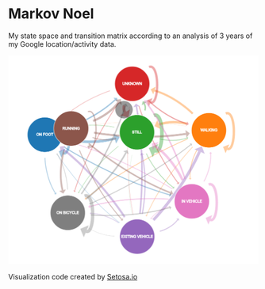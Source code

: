 # Markov Noel

My state space and transition matrix according to an analysis of 3 years of my
Google location/activity data.

![](demo.png)

Visualization code created by [Setosa.io](http://setosa.io)
